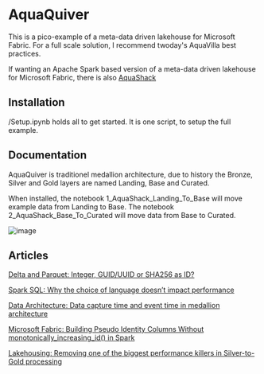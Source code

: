 # AquaQuiver
This is a pico-example of a meta-data driven lakehouse for Microsoft Fabric. For a full scale solution, I recommend twoday's AquaVilla best practices.

If wanting an Apache Spark based version of a meta-data driven lakehouse for Microsoft Fabric, there is also [AquaShack](https://github.com/ChristianHenrikReich/AquaShack)

## Installation 

/Setup.ipynb holds all to get started. It is one script, to setup the full example.

## Documentation

AquaQuiver is traditionel medallion architecture, due to history the Bronze, Silver and Gold layers are named Landing, Base and Curated.

When installed, the notebook 1_AquaShack_Landing_To_Base will move example data from Landing to Base. 
The notebook 2_AquaShack_Base_To_Curated will move data from Base to Curated.

![image](https://github.com/user-attachments/assets/470adae5-d49d-4ffd-a23e-49cf29e1f1ec)

## Articles

[Delta and Parquet: Integer, GUID/UUID or SHA256 as ID?](https://medium.com/@christianhenrikreich/delta-and-parquet-integer-guid-uuid-or-sha256-as-id-67ba15b4437f)

[Spark SQL: Why the choice of language doesn’t impact performance](https://medium.com/@christianhenrikreich/spark-sql-why-the-choice-of-language-doesnt-impact-performance-747ff3f854ae)

[Data Architecture: Data capture time and event time in medallion architecture](https://medium.com/@christianhenrikreich/data-architecture-data-capture-time-and-event-time-in-medallion-architecture-dceb93980e0a)

[Microsoft Fabric: Building Pseudo Identity Columns Without monotonically_increasing_id() in Spark](https://medium.com/@christianhenrikreich/microsoft-fabric-building-pseudo-identity-columns-without-monotonically-increasing-id-in-spark-09b1efb577d1)

[Lakehousing: Removing one of the biggest performance killers in Silver-to-Gold processing](https://medium.com/@christianhenrikreich/lakehousing-removing-one-of-the-biggest-performance-killers-in-bronze-to-silver-processing-8ed4ce372de6)

